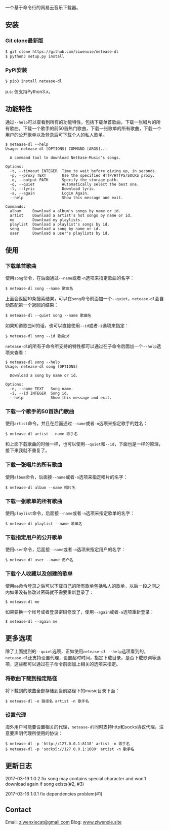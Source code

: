 一个基于命令行的网易云音乐下载器。


## 安装


### Git clone最新版

```bash
$ git clone https://github.com/ziwenxie/netease-dl
$ python3 setup.py install
```

### PyPi安装

```bash
$ pip3 install netease-dl
```

p.s: 仅支持Python3.x。


## 功能特性


通过`--help`可以查看到所有的功能特性，包括下载单首歌曲，下载一张唱片的所有歌曲，下载一个歌手的前50首热门歌曲，下载一张歌单的所有歌曲，下载一个用户的公开歌单以及登录后可下载个人的私人歌单。

```
$ netease-dl --help
Usage: netease-dl [OPTIONS] COMMAND [ARGS]...

  A command tool to download NetEase-Music's songs.

Options:
  -t, --timeout INTEGER  Time to wait before giving up, in seconds.
  -p, --proxy TEXT       Use the specified HTTP/HTTPS/SOCKS proxy.
  -o, --output PATH      Specify the storage path.
  -q, --quiet            Automatically select the best one.
  -l, --lyric            Download lyric.
  -a, --again            Login Again.
  --help                 Show this message and exit.

Commands:
  album     Download a album's songs by name or id.
  artist    Download a artist's hot songs by name or id.
  me        Download my playlists.
  playlist  Download a playlist's songs by id.
  song      Download a song by name or id.
  user      Download a user's playlists by id.
```


## 使用

### 下载单首歌曲

使用`song`命令，在后面通过`--name`或者`-n`选项来指定歌曲的名字：

```
$ netease-dl song --name 歌曲名
```

上面会返回10条搜索结果，可以在`song`命令前面加一个`--quiet`，`netease-dl`会自动匹配第一个返回的结果：
```
$ netease-dl --quiet song --name 歌曲名
```

如果知道歌曲id的话，也可以直接使用`--id`或者`-i`选项来指定：
```
$ netease-dl song --id 歌曲id
```

`netease-dl`的所有子命令所支持的特性都可以通过在子命令后面加一个`--help`选项来查看：
```
$ netease-dl song --help
Usage: netease-dl song [OPTIONS]

  Download a song by name or id.

Options:
  -n, --name TEXT   Song name.
  -i, --id INTEGER  Song id.
  --help            Show this message and exit.
```


### 下载一个歌手的50首热门歌曲

使用`artist`命令，并且在后面通过`--name`或者`-n`选项来指定歌手的姓名：

```
$ netease-dl artist --name 歌手名
```

和上面下载歌曲的时候一样，也可以使用`--quiet`和`--id`，下面也是一样的原理，接下来我就不重复了。


### 下载一张唱片的所有歌曲

使用`album`命令，后面接`--name`或者`-n`选项来指定唱片的名字：

```
$ netease-dl album --name 唱片名
```


### 下载一张歌单的所有歌曲

使用`playlist`命令，后面接`--name`或者`-n`选项来指定歌单的名字：
```
$ netease-dl playlist --name 歌单名
```

### 下载指定用户的公开歌单

使用`user`命令，后面接`--name`或者`-n`选项来指定用户的名字：
```
$ netease-dl user --name 用户名
```


### 下载个人收藏以及创建的歌单

使用`me`命令登录之后可以下载自己的所有歌单包括私人的歌单，以后一段之间之内如果没有修改过密码就不需要重新登录了：
```
$ netease-dl me
```

如果要换一个帐号或者登录密码修改了，使用`--again`或者`-a`选项重新登录：
```
$ netease-dl --again me
```

## 更多选项

除了上面提到的`--quiet`选项，正如使用`netease-dl --help`选项看到的，`netease-dl`还支持设置代理，设置超时时间，指定下载目录，是否下载歌词等选项，这些都可以通过在子命令前面加上相关的选项来指定。

### 将歌曲下载到指定路径

将下载到的歌曲全部存储到当前路径下的music目录下面：
```
$ netease-dl -o 路径名 artist -n 歌手名
```

### 设置代理

海外用户可能要设置相关的代理，`netease-dl`同时支持http和socks协议代理，注意要声明代理所使用的协议：
```
$ netease-dl -p 'http://127.0.0.1:8118' artist -n 歌手名
$ netease-dl -p 'socks5://127.0.0.1:1080' artist -n 歌手名
```

## 更新日志

2017-03-19 1.0.2 fix song may contains special character and won't download again if song exists(#2, #3)

2017-03-16 1.0.1 fix dependencies problem(#1)


## Contact

Email: ziwenxiecat@gmail.com
Blog: www.ziwenxie.site
